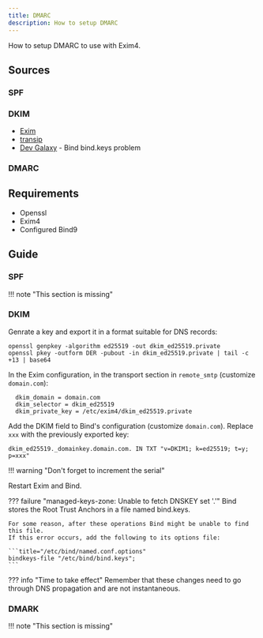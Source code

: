 ```yaml
---
title: DMARC
description: How to setup DMARC
---
```


How to setup DMARC to use with Exim4. 

## Sources

### SPF

### DKIM

- [Exim](https://www.exim.org/exim-html-current/doc/html/spec_html/ch-dkim_spf_srs_and_dmarc.html)
- [transip](https://www.transip.eu/knowledgebase/3199-using-dkim-with-ubuntu-debian)
- [Dev Galaxy](https://dev1galaxy.org/viewtopic.php?id=5340) - Bind bind.keys problem

### DMARC

## Requirements

- Openssl
- Exim4
- Configured Bind9

## Guide

### SPF

!!! note "This section is missing"

### DKIM

Genrate a key and export it in a format suitable for DNS records:

```
openssl genpkey -algorithm ed25519 -out dkim_ed25519.private
openssl pkey -outform DER -pubout -in dkim_ed25519.private | tail -c +13 | base64
```

In the Exim configuration, in the transport section in `remote_smtp` (customize `domain.com`):

```
  dkim_domain = domain.com
  dkim_selector = dkim_ed25519
  dkim_private_key = /etc/exim4/dkim_ed25519.private
```

Add the DKIM field to Bind's configuration (customize `domain.com`). Replace `xxx` with the previously exported key:

```
dkim_ed25519._domainkey.domain.com. IN TXT "v=DKIM1; k=ed25519; t=y; p=xxx"
```

!!! warning "Don't forget to increment the serial"

Restart Exim and Bind.

??? failure "managed-keys-zone: Unable to fetch DNSKEY set '.'"
    Bind stores the Root Trust Anchors in a file named bind.keys. 

    For some reason, after these operations Bind might be unable to find this file. 
    If this error occurs, add the following to its options file:

    ```title="/etc/bind/named.conf.options"
    bindkeys-file "/etc/bind/bind.keys";
    ```

??? info "Time to take effect"
    Remember that these changes need to go through DNS propagation and are not instantaneous.


### DMARK

!!! note "This section is missing"
